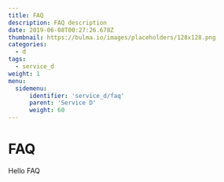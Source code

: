 ```yaml
---
title: FAQ
description: FAQ description
date: 2019-06-08T00:27:26.678Z
thumbnail: https://bulma.io/images/placeholders/128x128.png
categories:
  - d
tags:
  - service_d
weight: 1
menu:
  sidemenu:
      identifier: 'service_d/faq'
      parent: 'Service D'
      weight: 60
---
```


# FAQ
Hello FAQ
